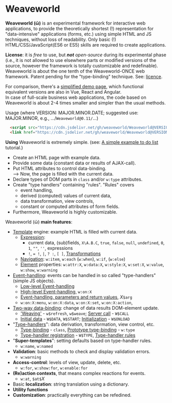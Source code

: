 # Weaveworld

**Weaveworld (ῶ)** is an experimental framework for interactive web applications, to provide the theoretically shortest (!) representation for "data-intensive" applications (forms, etc.) using simple HTML and JS techniques, without loss of readability. Only basic (!) HTML/CSS/JavaScript(ES6 or ES5) skills are required to create applications.

**License**: it is _free_ to use, but _**not** open-source_ during its experimental phase (i.e., it is not allowed to use elsewhere parts or modified versions of the source, however the framework is totally customizable and redefinable). Weaveworld is about the one tenth of the Weaveworld-ONCE web framework. Patent pending for the "type-binding" technique. See: [licence](LICENSE).

For comparison, there's a [simplified demo page](demo/todo), which functional equivalent versions are also in Vue, React and Angular.    
In case of full-scale business web applications, the code based on Weaveworld is about 2-4 times smaller and simpler than the usual methods.

Usage (where VERSION: MAJOR.MINOR.DATE; suggested use: MAJOR.MINOR, e.g., .../`Weaveworld@0.11/`...)
```html
  <script src="https://cdn.jsdelivr.net/gh/weaveworld/Weaveworld@VERSION/w.min.js"></script>
  <link href="https://cdn.jsdelivr.net/gh/weaveworld/Weaveworld@VERSION/w.css" rel="stylesheet"/>
```

**Using** Weaveworld is extremely simple. (see: [A simple example to do list](demo/simple-todo) tutorial.)
* Create an HTML page with example data.
* Provide some data (constant data or results of AJAX-call).
* Put HTML attributes to control data-binding.    
--> Now, the page is filled with the current data.
* Declare types of DOM parts in `class` and/or `w:type` attributes.
* Create "type handlers" containing "rules". "Rules" covers
  * event handling,
  * derived (computed) values of current data,
  * data transformation, view controls,
  * constant or computed attributes of form fields.
* Furthermore, Weaveworld is highly customizable.

Weaveworld (ῶ) **main features**:
* [Template](doc/doc-1-template.md) engine: example HTML is filled with current data.  
  * [Expression](doc/doc-1-template.md#template-expressions): 
    * current data, (sub)fields, `X\A.B.C`, `true`, `false`, `null`, `undefined`, `0`, `1`, `""`, `''`, expressions
    * `!`, `= !`, `|`, `? :`, `[ ]`, [Transformations](doc/doc-1-template.md#transformations)
  * [Navigation](doc/doc-1-template.md#navigation-condition-iteration): `w:item`, `w:each` (`w:when`), `w:if`, (`w:else`)
  * [Element](doc/doc-1-template.md#property-like-controls) properties: `w:attr:X`, `w:data:X`, `w:style:X`, `w:set:X`, `w:value`, `w:show`, `w:warning`
* [Event-handling](doc/doc-2-event.md): events can be handled in so called "type-handlers" (simple JS objects).
  * [Low-level Event-handling](doc/doc-2-event.md#low-level-event-handling)
  * [High-level Event-handling](doc/doc-2-event.md#high-level-event-handling), `w:on:X`
  * [Event-handling, parameters and return values](doc/doc-2-event.md#event-handling-parameters-and-return-values), _X_`$arg` 
  * `w:on:X:menu`, `w:on:X:data`, `w:on:X:set`, `w:on:X:action`,
* [Two-way data-binding](doc/doc-3-data-binding.md): change of data results DOM-element update.
  * ['Weaving'](doc/doc-3-data-binding.md#weaving---wweave) - `w$refresh`, `w$weave`; [Server call](doc/doc-3-data-binding.md#server-call) - `W$CALL`
  * [Initial data](doc/doc-3-data-binding.md#initial-data) - `W$DATA`, `W$START`; [Initialization](doc/doc-3-data-binding.md#initializing) - `W$ONLOAD`
* "[Type-handlers](doc/doc-4-type-handlers.md#)": data derivation, transformation, view control, etc.
  * [Type-binding](doc/doc-4-type-handlers.md#class) - `class`, [Prototype type-binding](doc/doc-4-type-handlers.md#wtype) - `w:type`
  * [Type-handler registration](doc/doc-4-type-handlers.md#type-handler-registration) - `W$TYPE`, [Type-handler rules](doc/doc-4-type-handlers.md#type-handler-rules)
* "**Super-templates**": setting defaults based on type-handler rules.
  * `w:name`, `w:named`
* **Validation**: basic methods to check and display validation errors.
  * `w:warning`
* **Access-control**: levels of view, update, delete, etc.
  * `w:for`, `w:show:for`, `w:enable:for`
* **(Re)action contexts**, that means complex reactions for events.
  * `w:at`, `$at$`_X_
* Basic **localization**: string translation using a dictionary.
* **Utility functions**
* **Customization**: practically everything can be refedined.
